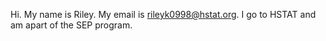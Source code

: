 Hi. My name is Riley.
My email is rileyk0998@hstat.org.
I go to HSTAT and am apart of the SEP program.
